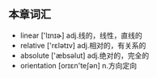 ## 本章词汇
* linear ['lɪnɪɚ] adj.线的，线性，直线的
* relative ['rɛlətɪv] adj.相对的，有关系的
* absolute ['æbsəlut] adj.绝对的，完全的
* orientation [orɪɛn'teʃən] n.方向定向